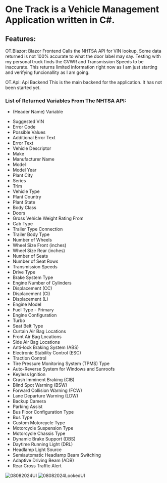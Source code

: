 # One Track is a Vehicle Management Application written in C#.

## Features:

OT.Blazor: Blazor Frontend
  Calls the NHTSA API for VIN lookup.  Some data returned is not 100% accurate to what the door label may say. Testing with my personal truck finds the GVWR and Transmission Speeds to be inaccurate.
  This returns limited information right now as I am just starting and verifying funcionallity as I am going.    

OT.Api: Api Backend
  This is the main backend for the application.  It has not been started yet.

### List of Returned Variables From The NHTSA API:
* (Header Name) Variable
- Suggested VIN 
- Error Code
- Possible Values
- Additional Error Text
- Error Text
- Vehicle Descriptor
- Make
- Manufacturer Name
- Model
- Model Year
- Plant City
- Series
- Trim
- Vehicle Type
- Plant Country
- Plant State
- Body Class
- Doors
- Gross Vehicle Weight Rating From
- Cab Type
- Trailer Type Connection
- Trailer Body Type
- Number of Wheels
- Wheel Size Front (inches)
- Wheel Size Rear (inches)
- Number of Seats
- Number of Seat Rows
- Transmission Speeds
- Drive Type
- Brake System Type
- Engine Number of Cylinders
- Displacement (CC)
- Displacement (CI)
- Displacement (L)
- Engine Model
- Fuel Type - Primary
- Engine Configuration
- Turbo
- Seat Belt Type
- Curtain Air Bag Locations
- Front Air Bag Locations
- Side Air Bag Locations
- Anti-lock Braking System (ABS)
- Electronic Stability Control (ESC)
- Traction Control
- Tire Pressure Monitoring System (TPMS) Type
- Auto-Reverse System for Windows and Sunroofs
- Keyless Ignition
- Crash Imminent Braking (CIB)
- Blind Spot Warning (BSW)
- Forward Collision Warning (FCW)
- Lane Departure Warning (LDW)
- Backup Camera
- Parking Assist
- Bus Floor Configuration Type
- Bus Type
- Custom Motorcycle Type
- Motorcycle Suspension Type
- Motorcycle Chassis Type
- Dynamic Brake Support (DBS)
- Daytime Running Light (DRL)
- Headlamp Light Source
- Semiautomatic Headlamp Beam Switching
- Adaptive Driving Beam (ADB)
- Rear Cross Traffic Alert


![08082024UI](https://github.com/user-attachments/assets/2b82c1ce-b476-4ca8-a496-eb8039b60e1f)
![08082024LookedUI](https://github.com/user-attachments/assets/66b201a1-0969-449d-8539-b49ba755af2a)
